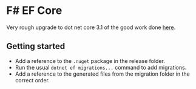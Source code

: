 # F# EF Core
Very rough upgrade to dot net core 3.1 of the good work done [here](https://github.com/bricelam/EFCore.FSharp).

## Getting started
- Add a reference to the `.nuget` package in the release folder.
- Run the usual `dotnet ef migrations...` command to add migrations.
- Add a reference to the generated files from the migration folder in the correct order.
